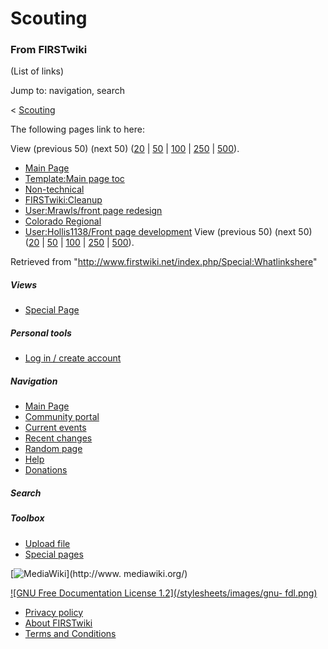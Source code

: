# Scouting

### From FIRSTwiki

(List of links)

Jump to: navigation, search

&lt; [Scouting](/index.php?title=Scouting&redirect=no "Scouting" )  

The following pages link to here:

View (previous 50) (next 50)
([20](/index.php?title=Special:Whatlinkshere/Scouting&limit=20&from=0
"Special:Whatlinkshere/Scouting" ) |
[50](/index.php?title=Special:Whatlinkshere/Scouting&limit=50&from=0
"Special:Whatlinkshere/Scouting" ) |
[100](/index.php?title=Special:Whatlinkshere/Scouting&limit=100&from=0
"Special:Whatlinkshere/Scouting" ) |
[250](/index.php?title=Special:Whatlinkshere/Scouting&limit=250&from=0
"Special:Whatlinkshere/Scouting" ) |
[500](/index.php?title=Special:Whatlinkshere/Scouting&limit=500&from=0
"Special:Whatlinkshere/Scouting" )).

  * [Main Page](/index.php/Main_Page "Main Page" )
  * [Template:Main page toc](/index.php/Template:Main_page_toc "Template:Main page toc" )
  * [Non-technical](/index.php/Non-technical "Non-technical" )
  * [FIRSTwiki:Cleanup](/index.php/FIRSTwiki:Cleanup "FIRSTwiki:Cleanup" )
  * [User:Mrawls/front page redesign](/index.php/User:Mrawls/front_page_redesign "User:Mrawls/front page redesign" )
  * [Colorado Regional](/index.php/Colorado_Regional "Colorado Regional" )
  * [User:Hollis1138/Front page development](/index.php/User:Hollis1138/Front_page_development "User:Hollis1138/Front page development" )
View (previous 50) (next 50)
([20](/index.php?title=Special:Whatlinkshere/Scouting&limit=20&from=0
"Special:Whatlinkshere/Scouting" ) |
[50](/index.php?title=Special:Whatlinkshere/Scouting&limit=50&from=0
"Special:Whatlinkshere/Scouting" ) |
[100](/index.php?title=Special:Whatlinkshere/Scouting&limit=100&from=0
"Special:Whatlinkshere/Scouting" ) |
[250](/index.php?title=Special:Whatlinkshere/Scouting&limit=250&from=0
"Special:Whatlinkshere/Scouting" ) |
[500](/index.php?title=Special:Whatlinkshere/Scouting&limit=500&from=0
"Special:Whatlinkshere/Scouting" )).

Retrieved from "<http://www.firstwiki.net/index.php/Special:Whatlinkshere>"

##### Views

  * [Special Page](/index.php/Special:Whatlinkshere/Scouting)

##### Personal tools

  * [Log in / create account](/index.php?title=Special:Userlogin&returnto=Special:Whatlinkshere)

[](/index.php/Main_Page "Main Page" )

##### Navigation

  * [Main Page](/index.php/Main_Page)
  * [Community portal](/index.php/FIRSTwiki:Community_portal)
  * [Current events](/index.php/Current_events)
  * [Recent changes](/index.php/Special:Recentchanges)
  * [Random page](/index.php/Special:Random)
  * [Help](/index.php/Help:Contents)
  * [Donations](/index.php/FIRSTwiki:Site_support)

##### Search



##### Toolbox

  * [Upload file](/index.php/Special:Upload)
  * [Special pages](/index.php/Special:Specialpages)

[![MediaWiki](/skins/common/images/poweredby_mediawiki_88x31.png)](http://www.
mediawiki.org/)

[![GNU Free Documentation License 1.2](/stylesheets/images/gnu-
fdl.png)](http://www.gnu.org/copyleft/fdl.html)

  * [Privacy policy](/index.php/FIRSTwiki:Privacy_policy "FIRSTwiki:Privacy policy" )
  * [About FIRSTwiki](/index.php/FIRSTwiki:About "FIRSTwiki:About" )
  * [Terms and Conditions](/index.php/FIRSTwiki:Terms_and_conditions "FIRSTwiki:Terms and conditions" )

